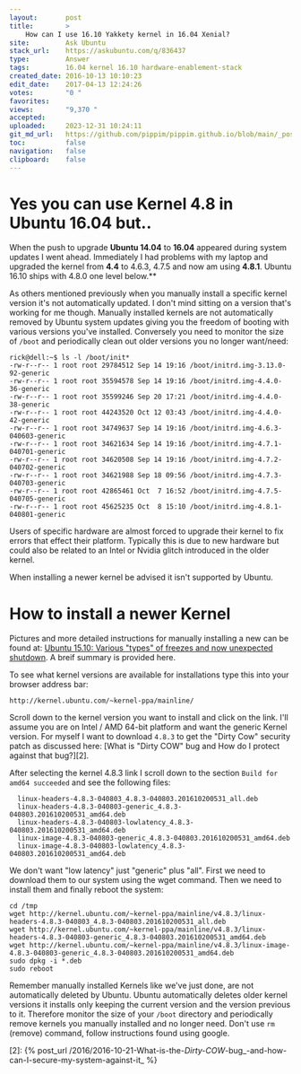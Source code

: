 ```yaml
---
layout:       post
title:        >
    How can I use 16.10 Yakkety kernel in 16.04 Xenial?
site:         Ask Ubuntu
stack_url:    https://askubuntu.com/q/836437
type:         Answer
tags:         16.04 kernel 16.10 hardware-enablement-stack
created_date: 2016-10-13 10:10:23
edit_date:    2017-04-13 12:24:26
votes:        "0 "
favorites:    
views:        "9,370 "
accepted:     
uploaded:     2023-12-31 10:24:11
git_md_url:   https://github.com/pippim/pippim.github.io/blob/main/_posts/2016/2016-10-13-How-can-I-use-16.10-Yakkety-kernel-in-16.04-Xenial_.md
toc:          false
navigation:   false
clipboard:    false
---
```


# Yes you can use Kernel 4.8 in Ubuntu 16.04 but..

When the push to upgrade **Ubuntu 14.04** to **16.04** appeared during system updates I went ahead. Immediately I had problems with my laptop and upgraded the kernel from **4.4** to 4.6.3, 4.7.5 and now am using **4.8.1**. Ubuntu 16.10 ships with 4.8.0 one level below.**

As others mentioned previously when you manually install a specific kernel version it's not automatically updated. I don't mind sitting on a version that's working for me though. Manually installed kernels are not automatically removed by Ubuntu system updates giving you the freedom of booting with various versions you've installed. Conversely you need to monitor the size of `/boot` and periodically clean out older versions you no longer want/need:

``` 
rick@dell:~$ ls -l /boot/init*
-rw-r--r-- 1 root root 29784512 Sep 14 19:16 /boot/initrd.img-3.13.0-92-generic
-rw-r--r-- 1 root root 35594578 Sep 14 19:16 /boot/initrd.img-4.4.0-36-generic
-rw-r--r-- 1 root root 35599246 Sep 20 17:21 /boot/initrd.img-4.4.0-38-generic
-rw-r--r-- 1 root root 44243520 Oct 12 03:43 /boot/initrd.img-4.4.0-42-generic
-rw-r--r-- 1 root root 34749637 Sep 14 19:16 /boot/initrd.img-4.6.3-040603-generic
-rw-r--r-- 1 root root 34621634 Sep 14 19:16 /boot/initrd.img-4.7.1-040701-generic
-rw-r--r-- 1 root root 34620508 Sep 14 19:16 /boot/initrd.img-4.7.2-040702-generic
-rw-r--r-- 1 root root 34621988 Sep 18 09:56 /boot/initrd.img-4.7.3-040703-generic
-rw-r--r-- 1 root root 42865461 Oct  7 16:52 /boot/initrd.img-4.7.5-040705-generic
-rw-r--r-- 1 root root 45625235 Oct  8 15:10 /boot/initrd.img-4.8.1-040801-generic
```

Users of specific hardware are almost forced to upgrade their kernel to fix errors that effect their platform. Typically this is due to new hardware but could also be related to an Intel or Nvidia glitch introduced in the older kernel.

When installing a newer kernel be advised it isn't supported by Ubuntu.

# How to install a newer Kernel

Pictures and more detailed instructions for manually installing a new can be found at: [Ubuntu 15.10: Various &quot;types&quot; of freezes and now unexpected shutdown][1]. A breif summary is provided here.

To see what kernel versions are available for installations type this into your browser address bar:

``` 
http://kernel.ubuntu.com/~kernel-ppa/mainline/
```

Scroll down to the kernel version you want to install and click on the link. I'll assume you are on Intel / AMD 64-bit platform and want the generic Kernel version. For myself I want to download `4.8.3` to get the "Dirty Cow" security patch as discussed here: [What is &quot;Dirty COW&quot; bug and How do I protect against that bug?][2].

After selecting the kernel 4.8.3 link I scroll down to the section `Build for amd64 succeeded` and see the following files:

``` 
  linux-headers-4.8.3-040803_4.8.3-040803.201610200531_all.deb
  linux-headers-4.8.3-040803-generic_4.8.3-040803.201610200531_amd64.deb
  linux-headers-4.8.3-040803-lowlatency_4.8.3-040803.201610200531_amd64.deb
  linux-image-4.8.3-040803-generic_4.8.3-040803.201610200531_amd64.deb
  linux-image-4.8.3-040803-lowlatency_4.8.3-040803.201610200531_amd64.deb
```

We don't want "low latency" just "generic" plus "all". First we need to download them to our system using the wget command. Then we need to install them and finally reboot the system:

``` 
cd /tmp
wget http://kernel.ubuntu.com/~kernel-ppa/mainline/v4.8.3/linux-headers-4.8.3-040803_4.8.3-040803.201610200531_all.deb
wget http://kernel.ubuntu.com/~kernel-ppa/mainline/v4.8.3/linux-headers-4.8.3-040803-generic_4.8.3-040803.201610200531_amd64.deb
wget http://kernel.ubuntu.com/~kernel-ppa/mainline/v4.8.3/linux-image-4.8.3-040803-generic_4.8.3-040803.201610200531_amd64.deb
sudo dpkg -i *.deb
sudo reboot
```

Remember manually installed Kernels like we've just done, are not automatically deleted by Ubuntu. Ubuntu automatically deletes older kernel versions it installs only keeping the current version and the version previous to it. Therefore monitor the size of your `/boot` directory and periodically remove kernels you manually installed and no longer need. Don't use `rm` (remove) command, follow instructions found using google.




  [1]: https://askubuntu.com/questions/827939/ubuntu-15-10-various-types-of-freezes-and-now-unexpected-shutdown/828027#828027
  [2]: {% post_url /2016/2016-10-21-What-is-the-_Dirty-COW_-bug_-and-how-can-I-secure-my-system-against-it_ %}


